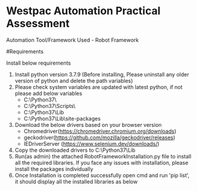 # Westpac Automation Practical Assessment

Automation Tool/Framework Used - Robot Framework

#Requirements

Install below requirements

1. Install python version 3.7.9 (Before installing, Please uninstall any older version of python and delete the path variables)
2. Please check system variables are updated with latest python, if not please add below variables  
    - C:\Python37\
    - C:\Python37\Scripts\
    - C:\Python37\Lib
    - C:\Python37\Lib\site-packages
3. Download the below drivers based on your browser version
    * Chromedriver(https://chromedriver.chromium.org/downloads) 
    * geckodriver(https://github.com/mozilla/geckodriver/releases)
    * IEDriverServer (https://www.selenium.dev/downloads/)
4. Copy the downloaded drivers to C:\Python37\Lib
5. Run(as admin) the attached RobotFrameworkInstallation.py file to install all the required libraries. If you face any issues with installation, please install the packages individually
6. Once Installation is completed successfully open cmd and run 'pip list', it should display all the installed libraries as below
  
